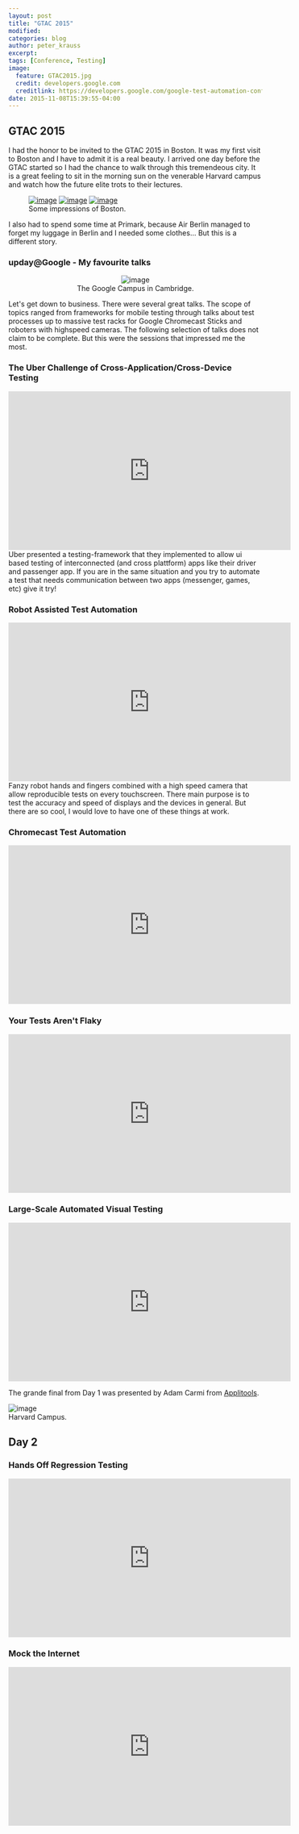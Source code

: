 ```yaml
---
layout: post
title: "GTAC 2015"
modified:
categories: blog
author: peter_krauss
excerpt:
tags: [Conference, Testing]
image:
  feature: GTAC2015.jpg
  credit: developers.google.com
  creditlink: https://developers.google.com/google-test-automation-conference/2015/
date: 2015-11-08T15:39:55-04:00
---
```


## GTAC 2015

I had the honor to be invited to the GTAC 2015 in Boston. It was my first visit to Boston and I have to admit it is a real beauty. I arrived one day before the GTAC started so I had the chance to walk through this tremendeous city. It is a great feeling to sit in the morning sun on the venerable Harvard campus and watch how the future elite trots to their lectures. 

<figure class="third">
	<a href="/images/GTAC_2015_harvard.jpg"><img src="/images/GTAC_2015_harvard.jpg" alt="image"></a>
	<a href="/images/gtac_2015_charles.jpg"><img src="/images/gtac_2015_charles.jpg" alt="image"></a>
	<a href="/images/gtac_2015_MIT.jpg"><img src="/images/gtac_2015_MIT.jpg" alt="image"></a>
	<figcaption>Some impressions of Boston.</figcaption>
</figure>

I also had to spend some time at Primark, because Air Berlin managed to forget my luggage in Berlin and I needed some clothes... But this is a different story.

### upday@Google - My favourite talks

<center>
<picture class="half">
	<img src="/images/gtac_2015_upday_at_google.png" alt="image">
	<figcaption>The Google Campus in Cambridge.</figcaption>
</picture>
</center>

Let's get down to business. There were several great talks. The scope of topics ranged from frameworks for mobile testing through talks about test processes up to massive test racks for Google Chromecast Sticks and roboters with highspeed cameras. The following selection of talks does not claim to be complete. But this were the sessions that impressed me the most.

### The Uber Challenge of Cross-Application/Cross-Device Testing
<iframe width="560" height="315" src="https://www.youtube.com/embed/p6gsssppeT0" frameborder="0" allowfullscreen></iframe>
Uber presented a testing-framework that they implemented to allow ui based testing of interconnected (and cross plattform) apps like their driver and passenger app. If you are in the same situation and you try to automate a test that needs communication between two apps (messenger, games, etc) give it try!

### Robot Assisted Test Automation
<iframe width="560" height="315" src="https://www.youtube.com/embed/oQRrk7S9sUE" frameborder="0" allowfullscreen></iframe>
Fanzy robot hands and fingers combined with a high speed camera that allow reproducible tests on every touchscreen. There main purpose is to test the accuracy and speed of displays and the devices in general. But there are so cool, I would love to have one of these things at work.

### Chromecast Test Automation
<iframe width="560" height="315" src="https://www.youtube.com/embed/TfAVJLhb_k0?list=PLSIUOFhnxEiCWGsN9t5A-XOhRbmz54IS1" frameborder="0" allowfullscreen></iframe>

### Your Tests Aren't Flaky
<iframe width="560" height="315" src="https://www.youtube.com/embed/hmk1h40shaE?list=PLSIUOFhnxEiCWGsN9t5A-XOhRbmz54IS1" frameborder="0" allowfullscreen></iframe>

### Large-Scale Automated Visual Testing
<iframe width="560" height="315" src="https://www.youtube.com/embed/euJ2OrlBEqQ?list=PLSIUOFhnxEiCWGsN9t5A-XOhRbmz54IS1" frameborder="0" allowfullscreen></iframe>

The grande final from Day 1 was presented by Adam Carmi from <a href="https://applitools.com/">Applitools</a>.


<picture>
	<img src="/images/gtac_2015_gambling.png" alt="image">
	<figcaption>Harvard Campus.</figcaption>
</picture>

## Day 2

### Hands Off Regression Testing
<iframe width="560" height="315" src="https://www.youtube.com/embed/2zjhKmV0UFA?list=PLSIUOFhnxEiCWGsN9t5A-XOhRbmz54IS1" frameborder="0" allowfullscreen></iframe>

### Mock the Internet
<iframe width="560" height="315" src="https://www.youtube.com/embed/6gPNrujpmn0?list=PLSIUOFhnxEiCWGsN9t5A-XOhRbmz54IS1" frameborder="0" allowfullscreen></iframe>
